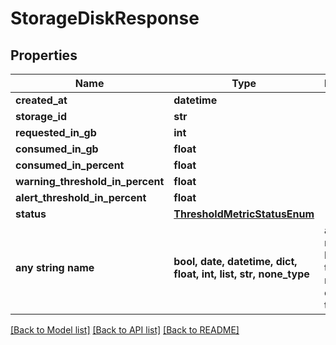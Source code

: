 # StorageDiskResponse


## Properties
Name | Type | Description | Notes
------------ | ------------- | ------------- | -------------
**created_at** | **datetime** |  | [optional] 
**storage_id** | **str** |  | [optional] 
**requested_in_gb** | **int** |  | [optional] 
**consumed_in_gb** | **float** |  | [optional] 
**consumed_in_percent** | **float** |  | [optional] 
**warning_threshold_in_percent** | **float** |  | [optional] 
**alert_threshold_in_percent** | **float** |  | [optional] 
**status** | [**ThresholdMetricStatusEnum**](ThresholdMetricStatusEnum.md) |  | [optional] 
**any string name** | **bool, date, datetime, dict, float, int, list, str, none_type** | any string name can be used but the value must be the correct type | [optional]

[[Back to Model list]](../README.md#documentation-for-models) [[Back to API list]](../README.md#documentation-for-api-endpoints) [[Back to README]](../README.md)


